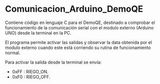 # Comunicacion_Arduino_DemoQE

Contiene código en lenguaje C para el DemoQE, destinado a comprobar el funcionamiento de la comunicación serial con el modulo externo (Arduino UNO) desde la terminal en la PC. 

El programa permite activar las salidas y observar la data obtenida por el modulo externo cuando este está corriendo su rutina de funcionamiento normal.

Para activar la salida desde la terminal se envía: 

+ 0xFF : RIEGO_ON.
+ 0xF0 : RIEGO_OFF.
